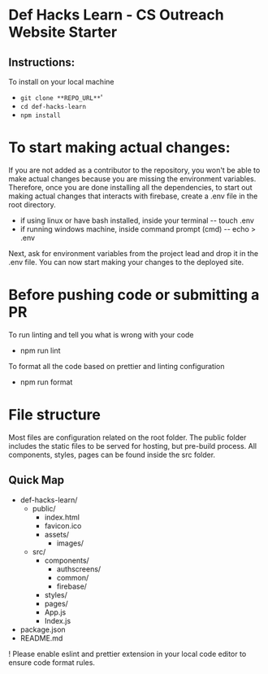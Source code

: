 # Def Hacks Learn - CS Outreach Website Starter

## Instructions:

To install on your local machine

- `git clone **REPO_URL**`'
- `cd def-hacks-learn`
- `npm install`

# To start making actual changes:

If you are not added as a contributor to the repository, you won't be able to make actual
changes because you are missing the environment variables. Therefore, once you are done
installing all the dependencies, to start out making actual changes that interacts with
firebase, create a .env file in the root directory.

- if using linux or have bash installed, inside your terminal
  -- touch .env
- if running windows machine, inside command prompt (cmd)
  -- echo > .env

Next, ask for environment variables from the project lead and drop it in the .env file. You
can now start making your changes to the deployed site.

# Before pushing code or submitting a PR

To run linting and tell you what is wrong with your code

- npm run lint

To format all the code based on prettier and linting configuration

- npm run format

# File structure

Most files are configuration related on the root folder. The public folder includes the static files
to be served for hosting, but pre-build process. All components, styles, pages can be found inside the
src folder.

## Quick Map

- def-hacks-learn/
  - public/
    - index.html
    - favicon.ico
    - assets/
      - images/
  - src/
    - components/
      - authscreens/
      - common/
      - firebase/
    - styles/
    - pages/
    - App.js
    - Index.js
- package.json
- README.md

! Please enable eslint and prettier extension in your local code editor to ensure
code format rules.
